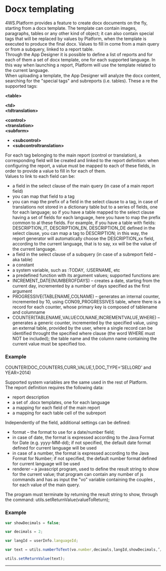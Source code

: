 # Docx templating

4WS.Platform provides a feature to create docx documents on the fly, starting from a docx template. The template can contain images, paragraphs, tables or any other kind of object; it can also contain special tags that will be replaced by values by Platform, when the template is executed to produce the final docx. Values to fill in come from a main query or from a subquery, linked to a report table.  
Through the App Designer it is possible to define a list of reports and for each of them a set of docx template, one for each supported language. In this way when launching a report, Platform will use the template related to the current language.  
When uploading a template, the App Designer will analyze the docx content, searching for the "special tags" and subreports \(i.e. tables\). These a re the supported tags:

**&lt;table&gt;**

**&lt;td&gt;**   
 **&lt;tdtranslation&gt;**

**&lt;control&gt;**   
 **&lt;translation&gt;**   
 **&lt;subform&gt;**

* **&lt;subcontrol&gt;** 
* **&lt;subcontroltranslation&gt;** 

For each tag belonging to the main report \(control or translation\), a corresponding field will be created and linked to the report definition: when configuring the report, a value must be mapped to each of these fields, in order to provide a value to fill in for each of them.  
Values to link to each field can be:

* a field in the select clause of the main query \(in case of a main report field\)
* you can map that field to a tag
* you can map the prefix of a field in the select clause to a tag, in case of translations not stored in a dictionary table but to a series of fields, one for each language; so if you have a table mapped to the select clause having a set of fields for each language, here you have to map the prefix common to al these fields.
  For example, if you have a table with fields: DESCRIPTION\_IT, DESCRIPTION\_EN, DESCRIPTION\_DE defined in the select clause, you can map a tag to DESCRIPTION; in this way, the report generator will automatically choose the DESCRIPTION\_xx field, according to the current language, that is to say, xx will be the value of the current language.
* a field in the select clause of a subquery \(in case of a subreport field – aka table\)
* a constant
* a system variable, such as :TODAY, :USERNAME, etc
* a predefined function with its argument values; supported functions are:
* INCREMENT\_DATE\(NUMBEROFDAYS\) – creates a date, starting from the current day, incremented by a number of days specified as the first argument
* PROGRESSIVE\(TABLENAME,COLNAME\) – generates an internal counter, incremented by 10, using CON09\_PROGRESSIVES table, where there is a record for each counter, whose primary key is composed of tablename and columname
* COUNTER\(TABLENAME,VALUECOLNANE,INCREMENTVALUE,WHERE\) – generates a generic counter, incremented by the specified value, using an external table, provided by the user, where a single record can be identified throught the specified where clause \(the word WHERE must NOT be included\); the table name and the column name containing the current value must be specified too.

### Example

COUNTER\(DOC\_COUNTERS,CURR\_VALUE,1,DOC\_TYPE=’SELLORD’ and  
YEAR=2014\)

Supported system variables are the same used in the rest of Platform.  
The report definition requires the following data:

* report description
* a set of .docx templates, one for each language
* a mapping for each field of the main report
* a mapping for each table cell of the subreport

Independently of the field, additional settings can be defined:

* format – the format to use for a date/number field;
* in case of date, the format is expressed according to the Java Format for Date \(e.g. yyyy-MM-dd\); if not specified, the default date format defined for current language will be used
* in case of a number, the format is expressed according to the Java Format for Number; if not specified, the default number format defined for current language will be used
* renderer – a javascript program, used to define the result string to show for the current value; that program can contain any number of js commands and has as input the "vo" variable containing the couples , for each value of the main query.

The program must terminate by returning the result string to show, through the command: utils.setReturnValue\(valueToReturn\);

### Example

```js
var showDecimals = false;

var decimals = 2;

var langId = userInfo.languageId;

var text = utils.numberToText(vo.number,decimals,langId,showDecimals,’/’);

utils.setReturnValue(text);
```

---



